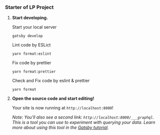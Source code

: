 ### Starter of LP Project

1.  **Start developing.**

    Start your local server

    ```shell
    gatsby develop
    ```

    Lint code by ESLict

    ```shell
    yarn format:eslint
    ```

    Fix code by prettier

    ```shell
    yarn format:prettier
    ```

    Check and Fix code by eslint & prettier

    ```shell
    yarn format
    ```

1.  **Open the source code and start editing!**

    Your site is now running at `http://localhost:8000`!

    _Note: You'll also see a second link: _`http://localhost:8000/___graphql`_. This is a tool you can use to experiment with querying your data. Learn more about using this tool in the [Gatsby tutorial](https://www.gatsbyjs.org/tutorial/part-five/#introducing-graphiql)._

